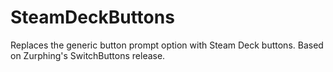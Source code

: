# SteamDeckButtons
Replaces the generic button prompt option with Steam Deck buttons. Based on Zurphing's SwitchButtons release.
